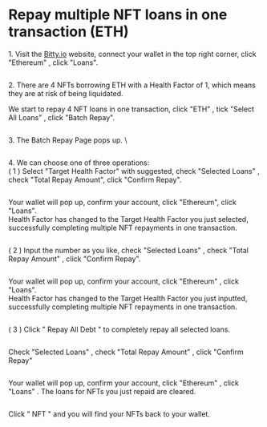 # Repay multiple NFT loans in one transaction (ETH)

1\. Visit the [Bitty.io](https://bitty.io/lending/ethereum/nft) website, connect your wallet in the top right corner, click "Ethereum", click "Loans".

<figure><img src="../../.gitbook/assets/1.jpg" alt=""><figcaption></figcaption></figure>

2\. There are 4 NFTs borrowing ETH with a Health Factor of 1, which means they are at risk of being liquidated.&#x20;

We start to repay 4 NFT loans in one transaction,&#x20;click "ETH", tick "Select All Loans", click "Batch Repay".

<figure><img src="../../.gitbook/assets/2.jpg" alt=""><figcaption></figcaption></figure>

3\. The Batch Repay Page pops up.\


<figure><img src="../../.gitbook/assets/3.jpg" alt=""><figcaption></figcaption></figure>

4\. We can choose one of three operations:\
&#x20; ( 1 ) Select "Target Health Factor" with suggested,&#x20;check "Selected Loans", check "Total Repay Amount",&#x20;click "Confirm Repay".

<figure><img src="../../.gitbook/assets/4.jpg" alt=""><figcaption></figcaption></figure>

Your wallet will pop up, confirm your account, click "Ethereum",&#x20;click "Loans".\
Health Factor has changed to the Target Health Factor you just selected, successfully completing multiple NFT repayments in one transaction.

<figure><img src="../../.gitbook/assets/5.jpg" alt=""><figcaption></figcaption></figure>

( 2 )  Input the number as you like, check "Selected Loans", check "Total Repay Amount", click "Confirm Repay".

<figure><img src="../../.gitbook/assets/6.jpg" alt=""><figcaption></figcaption></figure>

Your wallet will pop up, confirm your account, click "Ethereum", click "Loans".\
Health Factor has changed to the Target Health Factor you just inputted, successfully completing multiple NFT repayments in one transaction.

<figure><img src="../../.gitbook/assets/7.jpg" alt=""><figcaption></figcaption></figure>

( 3 ) Click " Repay All Debt " to completely repay all selected loans.

<figure><img src="../../.gitbook/assets/8.jpg" alt=""><figcaption></figcaption></figure>

Check "Selected Loans", check "Total Repay Amount", click "Confirm Repay"

<figure><img src="../../.gitbook/assets/9 (1).jpg" alt=""><figcaption></figcaption></figure>

Your wallet will pop up, confirm your account, click "Ethereum", click "Loans". The loans for NFTs you just repaid are cleared.

<figure><img src="../../.gitbook/assets/10.jpg" alt=""><figcaption></figcaption></figure>

Click " NFT " and you will find your NFTs back to your wallet.

<figure><img src="../../.gitbook/assets/11 (1).jpg" alt=""><figcaption></figcaption></figure>
